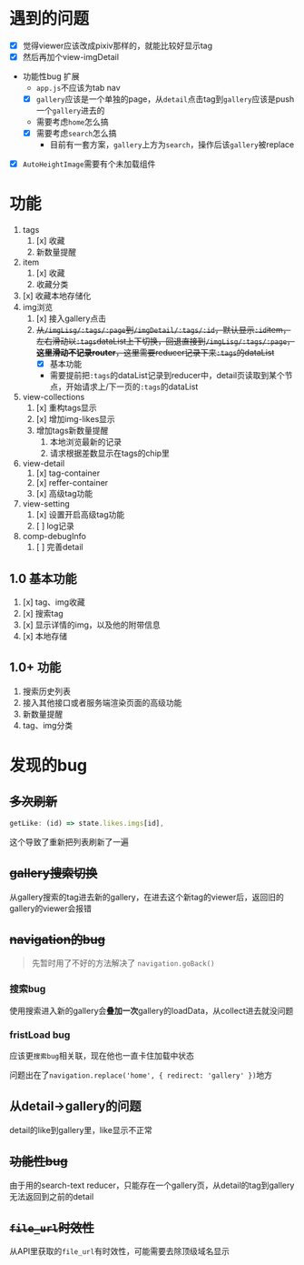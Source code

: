 # 遇到的问题
- [x] 觉得viewer应该改成pixiv那样的，就能比较好显示tag
- [x] 然后再加个view-imgDetail
- 功能性bug 扩展
  - `app.js`不应该为tab nav
  - [x] `gallery`应该是一个单独的page，从`detail`点击tag到`gallery`应该是push一个`gallery`进去的
  - 需要考虑`home`怎么搞
  - [x] 需要考虑`search`怎么搞
    - 目前有一套方案，`gallery`上方为`search`，操作后该`gallery`被replace
- [x] `AutoHeightImage`需要有个未加载组件
# 功能

1. tags
   1. [x] 收藏
   2. 新数量提醒
2. item
   1. [x] 收藏
   2. 收藏分类
3. [x] 收藏本地存储化
4. img浏览
   1. [x] 接入gallery点击
   2. ~~从`/imgLisg/:tags/:page`到`/imgDetail/:tags/:id`，默认显示`:id`item，左右滑动以`:tags`dataList上下切换，回退直接到`/imgLisg/:tags/:page`，**这里滑动不记录router**，这里需要reducer记录下来`:tags`的dataList~~
      - [x] 基本功能
      - 需要提前把`:tags`的dataList记录到reducer中，detail页读取到某个节点，开始请求上/下一页的`:tags`的dataList
5. view-collections
   1. [x] 重构tags显示
   2. [x] 增加img-likes显示
   3. 增加tags新数量提醒
      1. 本地浏览最新的记录
      2. 请求根据差数显示在tags的chip里
6. view-detail
   1. [x] tag-container
   2. [x] reffer-container
   3. [x] 高级tag功能
7. view-setting
   1. [x] 设置开启高级tag功能
   2. [ ] log记录
8. comp-debugInfo
   1. [ ] 完善detail

## 1.0 基本功能
1. [x] tag、img收藏
2. [x] 搜索tag
3. [x] 显示详情的img，以及他的附带信息
4. [x] 本地存储

## 1.0+ 功能
1. 搜索历史列表
2. 接入其他接口或者服务端渲染页面的高级功能
3. 新数量提醒
4. tag、img分类
# 发现的bug
## ~~多次刷新~~
```js
getLike: (id) => state.likes.imgs[id],
```
这个导致了重新把列表刷新了一遍

## ~~gallery搜索切换~~
从gallery搜索的tag进去新的gallery，在进去这个新tag的viewer后，返回旧的gallery的viewer会报错

## ~~navigation的bug~~
> 先暂时用了不好的方法解决了
> `navigation.goBack()`

### 搜索bug
使用搜索进入新的gallery会**叠加一次**gallery的loadData，从collect进去就没问题

### fristLoad bug
应该更`搜索bug`相关联，现在他也一直卡住加载中状态

问题出在了`navigation.replace('home', { redirect: 'gallery' })`地方

## 从detail->gallery的问题
detail的like到gallery里，like显示不正常

## ~~功能性bug~~
由于用的search-text reducer，只能存在一个gallery页，从detail的tag到gallery无法返回到之前的detail

## ~~`file_url`时效性~~
从API里获取的`file_url`有时效性，可能需要去除顶级域名显示